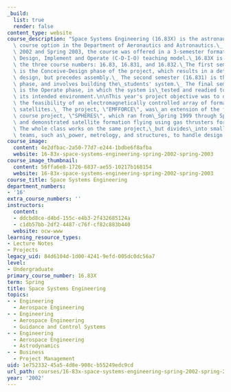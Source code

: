 ```yaml
---
_build:
  list: true
  render: false
content_type: website
course_description: "Space Systems Engineering (16.83X) is the astronautical capstone\
  \ course option in the Department of Aeronautics and Astronautics.\_ Between Spring\
  \ 2002 and Spring 2003, the course was offered in a 3-semester format, using a Conceive,\
  \ Design, Implement and Operate (C-D-I-O) teaching model.\_16.83X is shorthand for\
  \ the three course numbers: 16.83, 16.831, and 16.832.\_The first semester (16.83)\
  \ is the Conceive-Design phase of the project, which results in a detailed system\
  \ design, but precedes assembly.\_ The second semester (16.831) is the Implement\
  \ phase, and involves building the\_students' system.\_ The final semester (16.832)\
  \ is the Operate phase, in which the system is\_tested and readied to\_perform in\
  \ its intended environment.\n\nThis year's project objective was to demonstrate\
  \ the feasibility of an electromagnetically controlled array of formation flying\
  \ satellites.\_ The project, \"EMFFORCE\", was\_an extension of the first C-D-I-O\
  \ course project, \"SPHERES\", which ran from\_Spring 1999 through Spring 2000,\
  \ and demonstrated satellite formation flying using gas thrusters for station-keeping.\_\
  \ The whole class works on the same project,\_but divides\_into smaller subsystem\
  \ teams, such as\_power, metrology, and structures, to handle design details.\n"
course_image:
  content: 4e2dfbac-2a50-77d7-e244-1bdbe6f8afba
  website: 16-83x-space-systems-engineering-spring-2002-spring-2003
course_image_thumbnail:
  content: 56ffa6e8-1726-6837-ae55-10217b168154
  website: 16-83x-space-systems-engineering-spring-2002-spring-2003
course_title: Space Systems Engineering
department_numbers:
- '16'
extra_course_numbers: ''
instructors:
  content:
  - ddcbd8ce-d4bd-155c-e4b3-2f432685124a
  - c1db57bb-2df2-4487-c76f-cf82c883b440
  website: ocw-www
learning_resource_types:
- Lecture Notes
- Projects
legacy_uid: 84d6104d-1d00-4241-9efd-005dc0dc56a7
level:
- Undergraduate
primary_course_number: 16.83X
term: Spring
title: Space Systems Engineering
topics:
- - Engineering
  - Aerospace Engineering
- - Engineering
  - Aerospace Engineering
  - Guidance and Control Systems
- - Engineering
  - Aerospace Engineering
  - Astrodynamics
- - Business
  - Project Management
uid: 1e752332-45a5-4d8e-908c-b55249edc9cd
url_path: courses/16-83x-space-systems-engineering-spring-2002-spring-2003
year: '2002'
---
```


